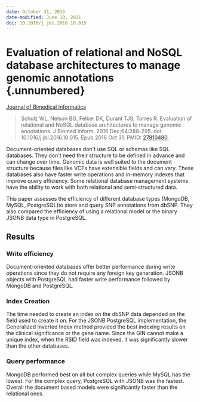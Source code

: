 ```yaml
---
date: October 31, 2016
date-modified: June 10, 2021
doi: 10.1016/j.jbi.2016.10.015
---
```


# Evaluation of relational and NoSQL database architectures to manage genomic annotations {.unnumbered}

[Journal of Bimedical Informatics](https://www.sciencedirect.com/science/article/pii/S1532046416301526)

> Schulz WL, Nelson BG, Felker DK, Durant TJS, Torres R. Evaluation of
> relational and NoSQL database architectures to manage genomic annotations. J
> Biomed Inform. 2016 Dec;64:288-295. doi: 10.1016/j.jbi.2016.10.015. Epub
> 2016 Oct 31. PMID: [27810480](https://pubmed.ncbi.nlm.nih.gov/27810480).

Document-oriented databases don't use SQL or schemas like SQL databases. They
don't need their structure to be defined in advance and can change over time.
Genomic data is well suited to the document structure because files like VCFs
have extensible fields and can vary. These databases also have faster write
operations and in-memory indexes that improve query efficiency. Some
relational database management systems have the ability to work with both
relational and semi-structured data.

This paper assesses the efficiency of different database types (MongoDB, MySQL,
PostgreSQL)to store and query SNP annotations from dbSNP. They also compared
the efficiency of using a relational model or the binary JSONB data type in
PostgreSQL.

## Results

### Write efficiency

Document-oriented databases offer better performance during write operations
since they do not require any foreign key generation. JSONB objects with
PostgreSQL had faster write performance followed by MongoDB and PostgreSQL.

### Index Creation

The time needed to create an index on the dbSNP data depended on the field used
to create it on. For the JSONB PostgreSQL implementation, the Generalized
Inverted Index method provided the best indexing results on the clinical
significance or the gene name. Since the GIN cannot make a unique index, when
the RSID field was indexed, it was significantly slower than the other
databases.

### Query performance

MongoDB performed best on all but complex queries while MySQL has the lowest.
For the complex query, PostgreSQL with JSONB was the fastest. Overall the
document based models were significantly faster than the relational ones.
